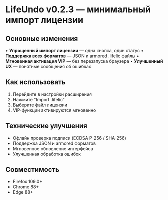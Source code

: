 # LifeUndo v0.2.3 — минимальный импорт лицензии

## Основные изменения

• **Упрощенный импорт лицензии** — одна кнопка, один статус
• **Поддержка всех форматов** — JSON и armored .lifelic файлы
• **Мгновенная активация VIP** — без перезапуска браузера
• **Улучшенный UX** — понятные сообщения об ошибках

## Как использовать

1. Перейдите в настройки расширения
2. Нажмите "Import .lifelic"
3. Выберите файл лицензии
4. VIP-функции активируются мгновенно

## Технические улучшения

- Офлайн проверка подписи (ECDSA P-256 / SHA-256)
- Поддержка JSON и armored форматов
- Мгновенное обновление интерфейса
- Улучшенная обработка ошибок

## Совместимость

- Firefox 109.0+
- Chrome 88+
- Edge 88+

















